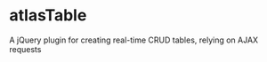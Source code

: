 atlasTable
==========

A jQuery plugin for creating real-time CRUD tables, relying on AJAX requests
